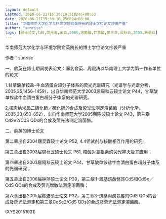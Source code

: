 ```yaml
---
layout: default
Lastmod: 2020-06-21T15:30:19.518246+00:00
date: 2020-06-21T15:30:16.256024+00:00
title: "华南师范大学化学与环境学院俞英院长的博士学位论文抄袭严重"
author: "sunrise"
tags: [硕士论文,CdS,荧光法,出自,2005,溶菌酶,甘草酸,第三章,周秋云,2003,新语丝]
---
```


华南师范大学化学与环境学院俞英院长的博士学位论文抄袭严重

作者：sunrise

一、俞英在博士期间发表论文：署名俞英、周震涛以华南理工大学为第一作者单位的论文

1.甘草酸单铵盐-牛血清蛋白超分子体系的荧光光谱研究（光谱学与光谱分析，2005,25,1456-1459），出自华南师范大学2003届周秋云硕士论文 P44，甘草酸单铵盐牛血清白蛋白超分子体系的光谱研究。

2.核壳纳米晶二硒化镉／硫化镉的合成及荧光法测定溶菌酶（分析化学，2005,33,650-652），出自华南师范大学2005届陈波硕士论文 P43，第三章CdSe2/CdS QDs的合成及荧光法测定溶菌酶。

二、俞英的博士论文

第二章出自2004届吴霖硕士论文 P52, 4.4铝试剂与核酸相互作用的研究;

第三章出自2003届周秋云硕士论文 P61, 核酸对葛根素的荧光猝灭及其应用；

第四章出自2003届周秋云硕士论文 P44，甘草酸单铵盐牛血清白蛋白超分子体系的光谱研究；

第五章出自2006届钟萍硕士论文 P39，第三章l1-巯基烷酸修饰CdS和CdSe／CdS QOs的合成及荧光增敏法测定溶菌酶；

第六章出自2005届陈波硕士论文 P32，第二章3-巯基丙酸包覆的CdS QOs的合成及荧光法测定和第三章CdSe2/CdS QDs的合成及荧光法测定溶菌酶。

(XYS20151031)

